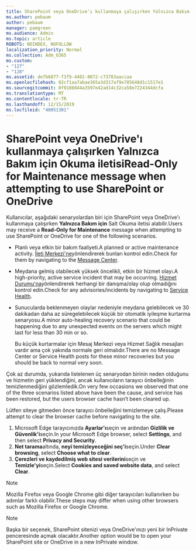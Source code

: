 ```yaml
---
title: SharePoint veya OneDrive'ı kullanmaya çalışırken Yalnızca Bakım için Okuma iletisi
ms.author: pebaum
author: pebaum
manager: pamgreen
ms.audience: Admin
ms.topic: article
ROBOTS: NOINDEX, NOFOLLOW
localization_priority: Normal
ms.collection: Adm_O365
ms.custom:
- "127"
- "128"
ms.assetid: de7b6877-f3f9-4402-8072-c73783aaccaa
ms.openlocfilehash: 02cf1aa7abae365a3d317af9e785648d1c1517e1
ms.sourcegitcommit: 0f0186044a3597e42ad14c32ca58e7224344dcfa
ms.translationtype: MT
ms.contentlocale: tr-TR
ms.lasthandoff: 12/15/2019
ms.locfileid: "40051301"
---
```

# <a name="read-only-for-maintenance-message-when-attempting-to-use-sharepoint-or-onedrive"></a><span data-ttu-id="fb78b-102">SharePoint veya OneDrive'ı kullanmaya çalışırken Yalnızca Bakım için Okuma iletisi</span><span class="sxs-lookup"><span data-stu-id="fb78b-102">Read-Only for Maintenance message when attempting to use SharePoint or OneDrive</span></span>

<span data-ttu-id="fb78b-103">Kullanıcılar, aşağıdaki senaryolardan biri için SharePoint veya OneDrive'ı kullanmaya çalışırken **Yalnızca Bakım için** Salt Okuma iletisi alabilir.</span><span class="sxs-lookup"><span data-stu-id="fb78b-103">Users may receive a **Read-Only for Maintenance** message when attempting to use SharePoint or OneDrive for one of the following scenarios.</span></span> 

-   <span data-ttu-id="fb78b-104">Planlı veya etkin bir bakım faaliyeti.</span><span class="sxs-lookup"><span data-stu-id="fb78b-104">A planned or active maintenance activity.</span></span>  <span data-ttu-id="fb78b-105">[İleti Merkezi'ne](https://portal.office.com/adminportal/home#/messagecenter)yönlendirerek bunları kontrol edin.</span><span class="sxs-lookup"><span data-stu-id="fb78b-105">Check for them by navigating to the [Message Center](https://portal.office.com/adminportal/home#/messagecenter).</span></span>
-   <span data-ttu-id="fb78b-106">Meydana gelmiş olabilecek yüksek öncelikli, etkin bir hizmet olayı.</span><span class="sxs-lookup"><span data-stu-id="fb78b-106">A high-priority, active service incident that may be occurring.</span></span> <span data-ttu-id="fb78b-107">[Hizmet Durumu'na](https://portal.office.com/adminportal/home#/servicehealth)yönlendirerek herhangi bir danışma/olay olup olmadığını kontrol edin.</span><span class="sxs-lookup"><span data-stu-id="fb78b-107">Check for any advisories/incidents by navigating to [Service Health](https://portal.office.com/adminportal/home#/servicehealth).</span></span>
-   <span data-ttu-id="fb78b-108">Sunucularda beklenmeyen olaylar nedeniyle meydana gelebilecek ve 30 dakikadan daha az süregelebilecek küçük bir otomatik iyileşme kurtarma senaryosu.</span><span class="sxs-lookup"><span data-stu-id="fb78b-108">A minor auto-healing recovery scenario that could be happening due to any unexpected events on the servers which might last for less than 30 min or so.</span></span> 
    
    <span data-ttu-id="fb78b-109">Bu küçük kurtarmalar için Mesaj Merkezi veya Hizmet Sağlık mesajları vardır ama çok yakında normale geri olmalıdır.</span><span class="sxs-lookup"><span data-stu-id="fb78b-109">There are no Message Center or Service Health posts for these minor recoveries but you should be back to normal very soon.</span></span>

<span data-ttu-id="fb78b-110">Çok az durumda, yukarıda listelenen üç senaryodan birinin neden olduğunu ve hizmetin geri yüklendiğini, ancak kullanıcıların tarayıcı önbelleğinin temizlenmediğini gözlemledik.</span><span class="sxs-lookup"><span data-stu-id="fb78b-110">On very few occasions we observed that one of the three scenarios listed above have been the cause, and service has been restored, but the users browser cache hasn’t been cleared up.</span></span>

<span data-ttu-id="fb78b-111">Lütfen siteye gitmeden önce tarayıcı önbelleğini temizlemeye çalış.</span><span class="sxs-lookup"><span data-stu-id="fb78b-111">Please attempt to clear the browser cache before navigating to the site.</span></span>

1. <span data-ttu-id="fb78b-112">Microsoft Edge tarayıcınızda **Ayarlar'ı**seçin ve ardından **Gizlilik ve Güvenlik'i**seçin.</span><span class="sxs-lookup"><span data-stu-id="fb78b-112">In your Microsoft Edge browser, select **Settings**, and then select **Privacy and Security**.</span></span>
2. <span data-ttu-id="fb78b-113">**Net tarama**altında, **neyi temizleyeceğini seç'i**seçin.</span><span class="sxs-lookup"><span data-stu-id="fb78b-113">Under **Clear browsing**, select **Choose what to clear**.</span></span>
3. <span data-ttu-id="fb78b-114">**Çerezleri ve kaydedilmiş web sitesi verilerini**seçin ve **Temizle'yi**seçin.</span><span class="sxs-lookup"><span data-stu-id="fb78b-114">Select **Cookies and saved website data**, and select **Clear**.</span></span>

>[!Note] 
> <span data-ttu-id="fb78b-115">Mozilla Firefox veya Google Chrome gibi diğer tarayıcıları kullanırken bu adımlar farklı olabilir.</span><span class="sxs-lookup"><span data-stu-id="fb78b-115">These steps may differ when using other browsers such as Mozilla Firefox or Google Chrome.</span></span>

>[!Note] 
> <span data-ttu-id="fb78b-116">Başka bir seçenek, SharePoint sitenizi veya OneDrive'ınızı yeni bir InPrivate penceresinde açmak olacaktır.</span><span class="sxs-lookup"><span data-stu-id="fb78b-116">Another option would be to open your SharePoint site or OneDrive in a new InPrivate window.</span></span>